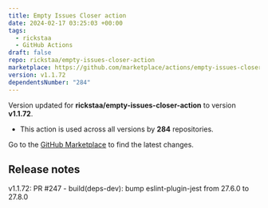 ```yaml
---
title: Empty Issues Closer action
date: 2024-02-17 03:25:03 +00:00
tags:
  - rickstaa
  - GitHub Actions
draft: false
repo: rickstaa/empty-issues-closer-action
marketplace: https://github.com/marketplace/actions/empty-issues-closer-action
version: v1.1.72
dependentsNumber: "284"
---
```



Version updated for **rickstaa/empty-issues-closer-action** to version **v1.1.72**.
- This action is used across all versions by **284** repositories.

Go to the [GitHub Marketplace](https://github.com/marketplace/actions/empty-issues-closer-action) to find the latest changes.

## Release notes

v1.1.72: PR #247 - build(deps-dev): bump eslint-plugin-jest from 27.6.0 to 27.8.0
